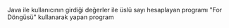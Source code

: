 Java ile kullanıcının girdiği değerler ile üslü sayı hesaplayan programı "For Döngüsü" kullanarak yapan program
